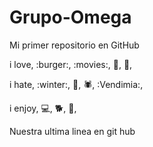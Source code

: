 # Grupo-Omega

Mi primer repositorio en GitHub

i love, :burger:, :movies:, :beer:, :pizza:, 

i hate, :winter:, 🐍, :spider:, :Vendimia:,

i enjoy, 💻, 🐕, 🍷,

Nuestra ultima linea en git hub
